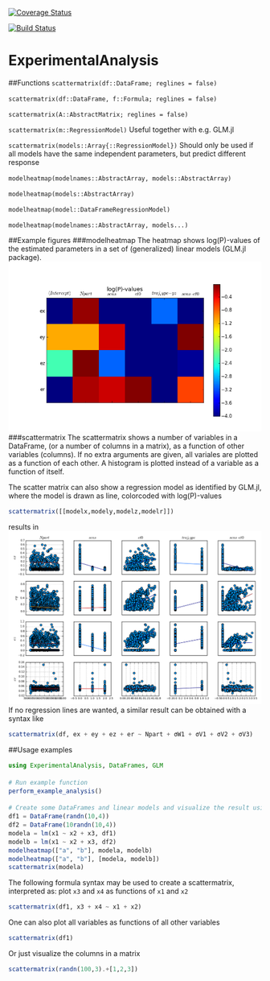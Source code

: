 [![Coverage Status](https://coveralls.io/repos/github/baggepinnen/ExperimentalAnalysis.jl/badge.png?branch=master)](https://coveralls.io/github/baggepinnen/ExperimentalAnalysis.jl?branch=master)

[![Build Status](https://travis-ci.org/baggepinnen/ExperimentalAnalysis.jl.svg?branch=master)](https://travis-ci.org/baggepinnen/ExperimentalAnalysis.jl)

# ExperimentalAnalysis


##Functions
`scattermatrix(df::DataFrame; reglines = false)`

`scattermatrix(df::DataFrame, f::Formula; reglines = false)`

`scattermatrix(A::AbstractMatrix; reglines = false)`

`scattermatrix(m::RegressionModel)` Useful together with e.g. GLM.jl

`scattermatrix(models::Array{::RegressionModel})` Should only be used if all models have the same independent parameters, but predict different response

`modelheatmap(modelnames::AbstractArray, models::AbstractArray)`

`modelheatmap(models::AbstractArray)`

`modelheatmap(model::DataFrameRegressionModel)`

`modelheatmap(modelnames::AbstractArray, models...)`

##Example figures
###modelheatmap
The heatmap shows log(P)-values of the estimated parameters in a set of (generalized) linear models (GLM.jl package).
![window](images/heatmap.png)
###scattermatrix
The scattermatrix shows a number of variables in a DataFrame, (or a number of columns in a matrix), as a function of other variables (columns). If no extra arguments are given, all variales are plotted as a function of each other. A histogram is plotted instead of a variable as a function of itself.

The scatter matrix can also show a regression model as identified by GLM.jl, where the model is drawn as line, colorcoded with log(P)-values

```julia
scattermatrix([[modelx,modely,modelz,modelr]])
```
results in
![window](images/scatterplot.png)
If no regression lines are wanted, a similar result can be obtained with a syntax like
```julia
scattermatrix(df, ex + ey + ez + er ~ Npart + σW1 + σV1 + σV2 + σV3)
```


##Usage examples
```julia
using ExperimentalAnalysis, DataFrames, GLM

# Run example function
perform_example_analysis()

# Create some DataFrames and linear models and visualize the result using the package functions
df1 = DataFrame(randn(10,4))
df2 = DataFrame(10randn(10,4))
modela = lm(x1 ~ x2 + x3, df1)
modelb = lm(x1 ~ x2 + x3, df2)
modelheatmap(["a", "b"], modela, modelb)
modelheatmap(["a", "b"], [modela, modelb])
scattermatrix(modela)
```

The following formula syntax may be used to create a scattermatrix, interpreted as: plot `x3` and `x4` as functions of `x1` and `x2`
```julia
scattermatrix(df1, x3 + x4 ~ x1 + x2)
```

One can also plot all variables as functions of all other variables
```julia
scattermatrix(df1)
```

Or just visualize the columns in a matrix
```julia
scattermatrix(randn(100,3).+[1,2,3])
```
